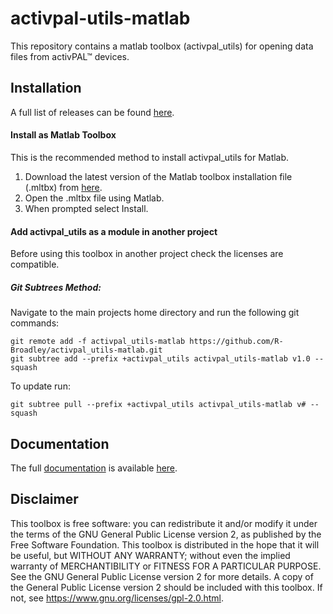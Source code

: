 # activpal-utils-matlab
This repository contains a matlab toolbox (activpal_utils) for opening data files from activPAL&trade; devices.


## Installation
A full list of releases can be found [here](https://github.com/R-Broadley/activpal_utils-matlab/releases).

#### Install as Matlab Toolbox
This is the recommended method to install activpal_utils for Matlab.  
1. Download the latest version of the Matlab toolbox installation file (.mltbx) from [here](https://github.com/R-Broadley/activpal_utils-matlab/releases).
2. Open the .mltbx file using Matlab.
3. When prompted select Install.

#### Add activpal_utils as a module in another project
Before using this toolbox in another project check the licenses are compatible.

##### Git Subtrees Method:
Navigate to the main projects home directory and run the following git commands:  
```shell
git remote add -f activpal_utils-matlab https://github.com/R-Broadley/activpal_utils-matlab.git  
git subtree add --prefix +activpal_utils activpal_utils-matlab v1.0 --squash
```

To update run:  
```shell
git subtree pull --prefix +activpal_utils activpal_utils-matlab v# --squash
```


## Documentation
  The full [documentation](https://github.com/R-Broadley/activpal_utils-matlab/wiki/Documentation)
  is available [here](https://github.com/R-Broadley/activpal_utils-matlab/wiki/Documentation).


## Disclaimer
This toolbox is free software: you can redistribute it and/or modify it under the terms of the GNU General Public License version 2, as published by the Free Software Foundation. This toolbox is distributed in the hope that it will be useful, but WITHOUT ANY WARRANTY; without even the implied warranty of MERCHANTIBILITY or FITNESS FOR A PARTICULAR PURPOSE. See the GNU General Public License version 2 for more details. A copy of the General Public License version 2 should be included with this toolbox. If not, see https://www.gnu.org/licenses/gpl-2.0.html.
